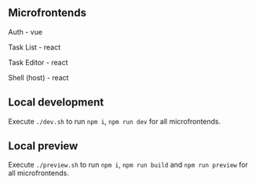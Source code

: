 ## Microfrontends

Auth          - vue

Task List     - react

Task Editor   - react

Shell (host)  - react

## Local development

Execute `./dev.sh` to run `npm i`, `npm run dev` for all microfrontends.

## Local preview

Execute `./preview.sh` to run `npm i`, `npm run build` and `npm run preview` for all microfrontends.
